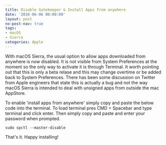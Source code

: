 ```yaml
---
title: Disable Gatekeeper & Install Apps from anywhere
date: '2016-06-06 00:00:00'
layout: post
no-post-nav: true
tags:
- macOS
- Sierra
categories: Apple
---
```


With macOS Sierra, the usual option to allow apps downloaded from anywhere is now disabled. It is not visible from System Preferences at the moment so the only way to activate it is through Terminal. It worth pointing out that this is only a beta relase and this may change overtime or be added back to System Preferences. There has been some discussion on Twitter from Apple engineers that state this is actually a bug and not the way macOS Sierra is intended to deal with unsigned apps from outside the mac AppStore. 

To enable 'install apps from anywhere' simply copy and paste the below code into the terminal. To load terminal pres CMD + Spacebar and type terminal and click enter. Then simply copy and paste and enter your password when prompted. 

`sudo spctl --master-disable`

That's it. Happy installing! 
